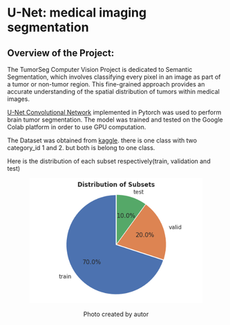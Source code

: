 # U-Net: medical imaging segmentation 

## Overview of the Project:

The TumorSeg Computer Vision Project is dedicated to Semantic Segmentation, which involves classifying every pixel in an image as part of a tumor or non-tumor region. This fine-grained approach provides an accurate understanding of the spatial distribution of tumors within medical images.

[U-Net Convolutional Network](https://arxiv.org/pdf/1505.04597.pdf ) implemented in Pytorch was used to perform brain tumor segmentation. The model was trained and tested on the Google Colab platform in order to use GPU computation.

The Dataset was obtained from [kaggle](https://www.kaggle.com/datasets/pkdarabi/brain-tumor-image-dataset-semantic-segmentation). there is one class with two category_id 1 and 2. but both is belong to one class. 

Here is the distribution of each subset respectively(train, validation and test)


<div align="center">
    <img width="400" src="/Images/seg_subset_distribution.png" alt="Material Bread logo"> 
    <p style="text-align: center;">Photo created by autor</p> 
</div>


 

